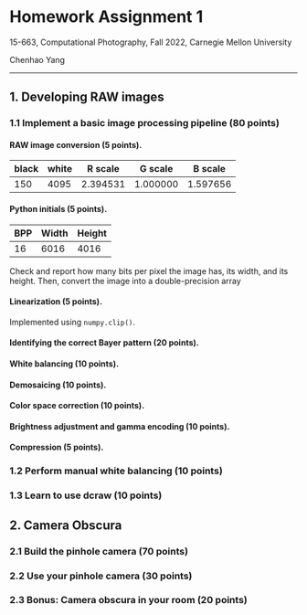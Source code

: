 # Homework Assignment 1

15-663, Computational Photography, Fall 2022, Carnegie Mellon University

Chenhao Yang

---

## 1. Developing RAW images

### 1.1 Implement a basic image processing pipeline (80 points)

#### RAW image conversion (5 points).

| black | white | R scale  | G scale  | B scale  |
| ----- | ----- | -------- | -------- | -------- |
| 150   | 4095  | 2.394531 | 1.000000 | 1.597656 |

#### Python initials (5 points).

| BPP  | Width | Height |
| ---- | ----- | ------ |
| 16   | 6016  | 4016   |

Check and report how many bits per pixel the image has, its width, and its height. Then, convert the image into a double-precision array

#### Linearization (5 points).

Implemented using `numpy.clip()`.

#### Identifying the correct Bayer pattern (20 points).



#### White balancing (10 points).





#### Demosaicing (10 points).

#### Color space correction (10 points).

#### Brightness adjustment and gamma encoding (10 points).

#### Compression (5 points).



### 1.2 Perform manual white balancing (10 points)

### 1.3 Learn to use dcraw (10 points)



## 2. Camera Obscura



### 2.1 Build the pinhole camera (70 points)

### 2.2 Use your pinhole camera (30 points)

### 2.3 Bonus: Camera obscura in your room (20 points)
